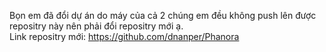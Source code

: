 Bọn em đã đổi dự án do máy của cả 2 chúng em đều không push lên được repositry này nên phải đổi repositry mới ạ.  
Link repositry mới: https://github.com/dnanper/Phanora
